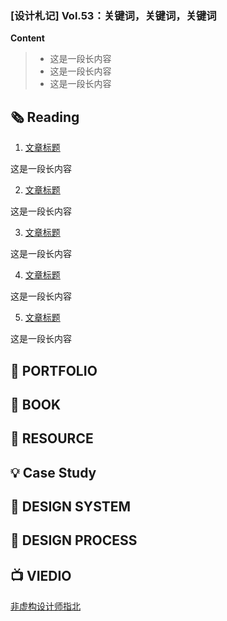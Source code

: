 ### [设计札记] Vol.53：关键词，关键词，关键词

**Content**

> - 这是一段长内容
> - 这是一段长内容
> - 这是一段长内容

## 🗞 Reading

1. [文章标题]()

这是一段长内容

2. [文章标题]()

这是一段长内容

3. [文章标题]()

这是一段长内容

4. [文章标题]()

这是一段长内容

5. [文章标题]()

这是一段长内容

## 🌈 PORTFOLIO

## 📖 BOOK

## 🧰 RESOURCE

## 💡 Case Study

## 📝 DESIGN SYSTEM

## 💎 DESIGN PROCESS

## 📺 VIEDIO

[非虚构设计师指北](https://www.yuque.com/lynnete/design)
